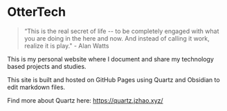 # OtterTech

> “This is the real secret of life -- to be completely engaged with what you are doing in the here and now. And instead of calling it work, realize it is play." - Alan Watts

This is my personal website where I document and share my technology based projects and studies. 



This site is built and hosted on GitHub Pages using Quartz and Obsidian to edit markdown files.

Find more about Quartz here: https://quartz.jzhao.xyz/
